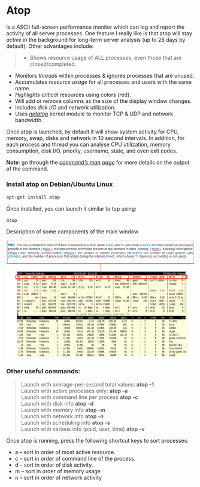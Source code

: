 # Atop 
Is a ASCII full-screen performance monitor which can log and report the activity of all server processes. One feature I really like is that atop will stay *active* in the background for long-term server analysis (up to 28 days by default). Other advantages include:

> * Shows resource usage of ALL _processes_, even those that are closed/completed.
* Monitors _threads_ within processes & ignores processes that are unused.
* Accumulates _resource usage_ for all processes and users with the same name.
* _Highlights critical_ resources using colors (red).
* Will add or remove columns as the size of the display window changes.
* Includes _disk I/O_ and _network_ utilization.
* Uses [*netatop*](http://www.atoptool.nl/netatop.php "netatop page") kernel module to monitor TCP & UDP and network bandwidth.  

Once atop is launched, by default it will show system activity for CPU, memory, swap, disks and network in 10 second intervals. In addition, for each process and thread you can analyse CPU utilization, memory consumption, disk I/O, priority, username, state, and even exit codes.

__Note__: go through the [*command’s man page*](https://linux.die.net/man/1/atop "page manual of command's") for more details on the output of the command.

### Install atop on Debian/Ubuntu Linux
```bash
apt-get install atop
```
Once installed, you can launch it similar to top using:
```
atop
```
Description of some components of the main window  

![First line](/atopImages/l1.png)

### Other useful commands:  

>Launch with average-per-second total values:
__atop -1__  
Launch with active processes only:
__atop -a__  
Launch with command line per process
__atop -c__  
Launch with disk info
__atop -d__  
Launch with memory info
__atop -m__  
Launch with network info
__atop -n__  
Launch with scheduling info
__atop -s__  
Launch with various info (ppid, user, time)
__atop -v__  

Once atop is running, press the following shortcut keys to sort processes:

* a – sort in order of most active resource.
* c – sort in order of command line of the process.
* d – sort in order of disk activity.
* m – sort in order of memory usage
* n – sort in order of network activity